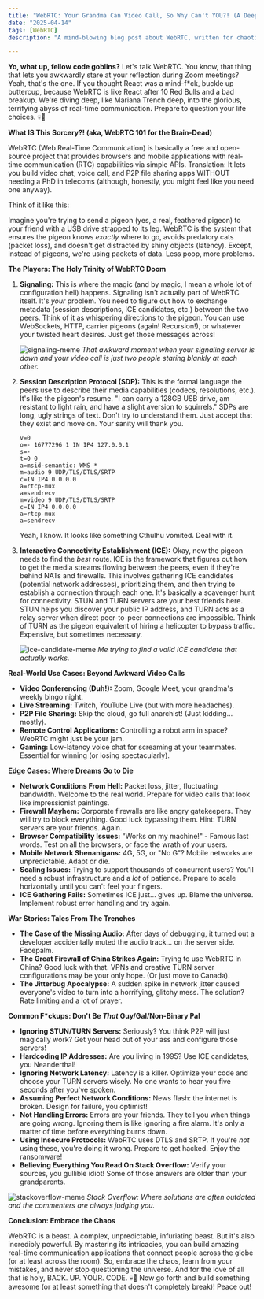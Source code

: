 ```yaml
---
title: "WebRTC: Your Grandma Can Video Call, So Why Can't YOU?! (A Deep Dive Into Digital Chaos)"
date: "2025-04-14"
tags: [WebRTC]
description: "A mind-blowing blog post about WebRTC, written for chaotic Gen Z engineers. Prepare for existential dread AND enlightenment."

---
```


**Yo, what up, fellow code goblins?** Let's talk WebRTC. You know, that thing that lets you awkwardly stare at your reflection during Zoom meetings? Yeah, that's the one. If you thought React was a mind-f*ck, buckle up buttercup, because WebRTC is like React after 10 Red Bulls and a bad breakup. We're diving deep, like Mariana Trench deep, into the glorious, terrifying abyss of real-time communication. Prepare to question your life choices. 💀🙏

**What IS This Sorcery?! (aka, WebRTC 101 for the Brain-Dead)**

WebRTC (Web Real-Time Communication) is basically a free and open-source project that provides browsers and mobile applications with real-time communication (RTC) capabilities via simple APIs. Translation: It lets you build video chat, voice call, and P2P file sharing apps WITHOUT needing a PhD in telecoms (although, honestly, you might feel like you need one anyway).

Think of it like this:

Imagine you're trying to send a pigeon (yes, a real, feathered pigeon) to your friend with a USB drive strapped to its leg. WebRTC is the system that ensures the pigeon knows *exactly* where to go, avoids predatory cats (packet loss), and doesn't get distracted by shiny objects (latency). Except, instead of pigeons, we're using packets of data. Less poop, more problems.

**The Players: The Holy Trinity of WebRTC Doom**

1.  **Signaling:** This is where the magic (and by magic, I mean a whole lot of configuration hell) happens. Signaling isn't actually part of WebRTC itself. It's *your* problem. You need to figure out how to exchange metadata (session descriptions, ICE candidates, etc.) between the two peers. Think of it as whispering directions to the pigeon. You can use WebSockets, HTTP, carrier pigeons (again! Recursion!), or whatever your twisted heart desires. Just get those messages across!

    ![signaling-meme](https://i.imgflip.com/699v3l.jpg) *That awkward moment when your signaling server is down and your video call is just two people staring blankly at each other.*

2.  **Session Description Protocol (SDP):** This is the formal language the peers use to describe their media capabilities (codecs, resolutions, etc.). It's like the pigeon's resume. "I can carry a 128GB USB drive, am resistant to light rain, and have a slight aversion to squirrels."  SDPs are long, ugly strings of text.  Don't try to understand them. Just accept that they exist and move on. Your sanity will thank you.

    ```ascii
    v=0
    o=- 16777296 1 IN IP4 127.0.0.1
    s=-
    t=0 0
    a=msid-semantic: WMS *
    m=audio 9 UDP/TLS/DTLS/SRTP
    c=IN IP4 0.0.0.0
    a=rtcp-mux
    a=sendrecv
    m=video 9 UDP/TLS/DTLS/SRTP
    c=IN IP4 0.0.0.0
    a=rtcp-mux
    a=sendrecv
    ```

    Yeah, I know. It looks like something Cthulhu vomited.  Deal with it.

3.  **Interactive Connectivity Establishment (ICE):** Okay, now the pigeon needs to find the *best* route. ICE is the framework that figures out how to get the media streams flowing between the peers, even if they're behind NATs and firewalls.  This involves gathering ICE candidates (potential network addresses), prioritizing them, and then trying to establish a connection through each one.  It's basically a scavenger hunt for connectivity.  STUN and TURN servers are your best friends here. STUN helps you discover your public IP address, and TURN acts as a relay server when direct peer-to-peer connections are impossible. Think of TURN as the pigeon equivalent of hiring a helicopter to bypass traffic.  Expensive, but sometimes necessary.

    ![ice-candidate-meme](https://i.kym-cdn.com/entries/icons/original/000/024/196/sign.jpg) *Me trying to find a valid ICE candidate that actually works.*

**Real-World Use Cases: Beyond Awkward Video Calls**

*   **Video Conferencing (Duh!):** Zoom, Google Meet, your grandma's weekly bingo night.
*   **Live Streaming:** Twitch, YouTube Live (but with more headaches).
*   **P2P File Sharing:** Skip the cloud, go full anarchist! (Just kidding... mostly).
*   **Remote Control Applications:** Controlling a robot arm in space?  WebRTC might just be your jam.
*   **Gaming:** Low-latency voice chat for screaming at your teammates. Essential for winning (or losing spectacularly).

**Edge Cases: Where Dreams Go to Die**

*   **Network Conditions From Hell:** Packet loss, jitter, fluctuating bandwidth. Welcome to the real world. Prepare for video calls that look like impressionist paintings.
*   **Firewall Mayhem:** Corporate firewalls are like angry gatekeepers. They will try to block everything. Good luck bypassing them. Hint: TURN servers are your friends. Again.
*   **Browser Compatibility Issues:** "Works on my machine!" - Famous last words. Test on all the browsers, or face the wrath of your users.
*   **Mobile Network Shenanigans:** 4G, 5G, or "No G"? Mobile networks are unpredictable. Adapt or die.
*   **Scaling Issues:**  Trying to support thousands of concurrent users? You'll need a robust infrastructure and a *lot* of patience.  Prepare to scale horizontally until you can't feel your fingers.
*   **ICE Gathering Fails:** Sometimes ICE just... gives up. Blame the universe. Implement robust error handling and try again.

**War Stories: Tales From The Trenches**

*   **The Case of the Missing Audio:** After days of debugging, it turned out a developer accidentally muted the audio track… on the server side. Facepalm.
*   **The Great Firewall of China Strikes Again:** Trying to use WebRTC in China? Good luck with that. VPNs and creative TURN server configurations may be your only hope.  (Or just move to Canada).
*   **The Jitterbug Apocalypse:** A sudden spike in network jitter caused everyone's video to turn into a horrifying, glitchy mess. The solution?  Rate limiting and a lot of prayer.

**Common F*ckups: Don't Be *That* Guy/Gal/Non-Binary Pal**

*   **Ignoring STUN/TURN Servers:** Seriously? You think P2P will just magically work?  Get your head out of your ass and configure those servers!
*   **Hardcoding IP Addresses:** Are you living in 1995?  Use ICE candidates, you Neanderthal!
*   **Ignoring Network Latency:** Latency is a killer. Optimize your code and choose your TURN servers wisely.  No one wants to hear you five seconds after you've spoken.
*   **Assuming Perfect Network Conditions:** News flash: the internet is broken.  Design for failure, you optimist!
*   **Not Handling Errors:**  Errors are your friends.  They tell you when things are going wrong.  Ignoring them is like ignoring a fire alarm.  It's only a matter of time before everything burns down.
*   **Using Insecure Protocols:** WebRTC uses DTLS and SRTP. If you're *not* using these, you're doing it wrong. Prepare to get hacked.  Enjoy the ransomware!
*   **Believing Everything You Read On Stack Overflow:** Verify your sources, you gullible idiot!  Some of those answers are older than your grandparents.

![stackoverflow-meme](https://imgflip.com/i/699z5q) *Stack Overflow: Where solutions are often outdated and the commenters are always judging you.*

**Conclusion: Embrace the Chaos**

WebRTC is a beast. A complex, unpredictable, infuriating beast. But it's also incredibly powerful. By mastering its intricacies, you can build amazing real-time communication applications that connect people across the globe (or at least across the room). So, embrace the chaos, learn from your mistakes, and never stop questioning the universe. And for the love of all that is holy, BACK. UP. YOUR. CODE. 💀🙏 Now go forth and build something awesome (or at least something that doesn't completely break)! Peace out!
